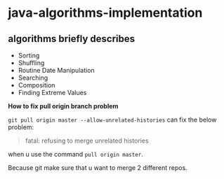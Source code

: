 # java-algorithms-implementation

## algorithms briefly describes

- Sorting
- Shuffling
- Routine Date Manipulation
- Searching
- Composition
- Finding Extreme Values

**How to fix pull origin branch problem**

`git pull origin master --allow-unrelated-histories` can fix the below problem:

>fatal: refusing to merge unrelated histories

when u use the command `pull origin master`.

Because git make sure that u want to merge 2 different repos.

